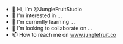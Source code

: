 - 👋 Hi, I’m @JungleFruitStudio
- 👀 I’m interested in ...
- 🌱 I’m currently learning ...
- 💞️ I’m looking to collaborate on ...
- 📫 How to reach me on www.junglefruit.co

<!---
JungleFruitStudio/JungleFruitStudio is a ✨ special ✨ repository because its `README.md` (this file) appears on your GitHub profile.
You can click the Preview link to take a look at your changes.
--->
